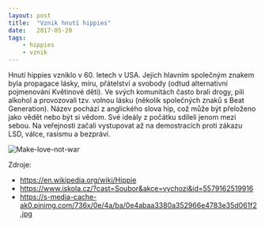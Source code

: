 ```yaml
---
layout: post
title:  "Vznik hnutí hippies"
date:   2017-05-20
tags: 
    - hippies
    - vznik
---
```


Hnutí hippies vzniklo v 60. letech v USA. Jejich hlavním společným znakem byla propagace lásky, míru, přátelství a svobody (odtud alternativní pojmenování Květinové děti). Ve svých komunitách často brali drogy, pili alkohol a provozovali tzv. volnou lásku  (několik společných znaků s Beat Generation). Název pochází z anglického slova hip, což může být přeloženo jako vědět nebo být si vědom. Své ideály z počátku sdíleli jenom mezi sebou. Na veřejnosti začali vystupovat až na demostracích proti zákazu LSD, válce, rasismu a bezpráví.  

<img src="/images/make_love.jpg" alt= "Make-love-not-war">

Zdroje:  
- <https://en.wikipedia.org/wiki/Hippie>  
- <https://www.iskola.cz/?cast=Soubor&akce=vychozi&id=5579162519916>  
- <https://s-media-cache-ak0.pinimg.com/736x/0e/4a/ba/0e4abaa3380a352966e4783e35d061f2.jpg>